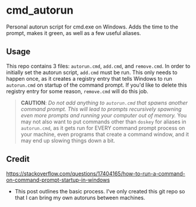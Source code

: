 # cmd_autorun
Personal autorun script for cmd.exe on Windows. Adds the time to the prompt, makes it green, as well as a few useful aliases.

## Usage
This repo contains 3 files: `autorun.cmd`, `add.cmd`, and `remove.cmd`. In order to initially set the autorun script, `add.cmd` must be run. This only needs to happen once, as it creates a registry entry that tells Windows to run `autorun.cmd` on startup of the command prompt. If you'd like to delete this registry entry for some reason, `remove.cmd` will do this job.

> **CAUTION**: *Do not add anything to `autorun.cmd` that spawns another command prompt. This will lead to prompts recursively spawning even more prompts and running your computer out of memory.* You may not also want to put commands other than `doskey` for aliases in `autorun.cmd`, as it gets run for EVERY command prompt process on your machine, even programs that create a command window, and it may end up slowing things down a bit.

## Credit
https://stackoverflow.com/questions/17404165/how-to-run-a-command-on-command-prompt-startup-in-windows
- This post outlines the basic process. I've only created this git repo so that I can bring my own autoruns between machines.